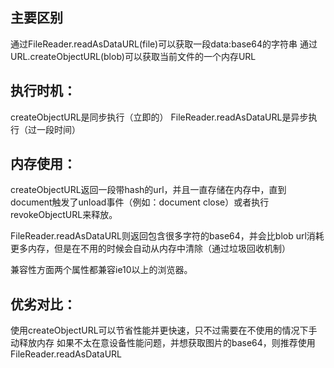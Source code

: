 ## 主要区别

通过FileReader.readAsDataURL(file)可以获取一段data:base64的字符串
通过URL.createObjectURL(blob)可以获取当前文件的一个内存URL

## 执行时机：

createObjectURL是同步执行（立即的）
FileReader.readAsDataURL是异步执行（过一段时间）


## 内存使用：

createObjectURL返回一段带hash的url，并且一直存储在内存中，直到document触发了unload事件（例如：document close）或者执行revokeObjectURL来释放。

FileReader.readAsDataURL则返回包含很多字符的base64，并会比blob url消耗更多内存，但是在不用的时候会自动从内存中清除（通过垃圾回收机制）

兼容性方面两个属性都兼容ie10以上的浏览器。

## 优劣对比：
使用createObjectURL可以节省性能并更快速，只不过需要在不使用的情况下手动释放内存
如果不太在意设备性能问题，并想获取图片的base64，则推荐使用FileReader.readAsDataURL